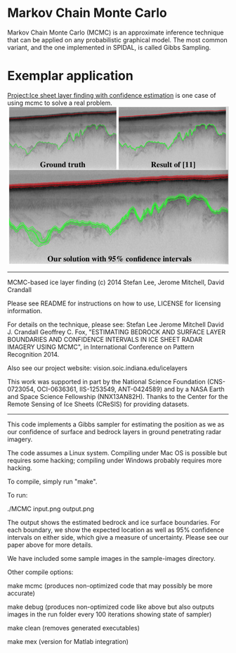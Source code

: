 # Markov Chain Monte Carlo
Markov Chain Monte Carlo (MCMC) is an approximate inference technique that can be applied on any probabilistic graphical model. The most common variant, and the one implemented in SPIDAL, is called Gibbs Sampling. 

# Exemplar application
[Project:Ice sheet layer finding with confidence estimation](http://vision.soic.indiana.edu/papers/icelayers2014icip.pdf) is one case of using mcmc to solve a real problem.
![Exemplar application](https://github.com/hpcanalytics/Hidden-Markov-Model/blob/master/resource/icelayers2014icip-thumb.png)  

***************************************************
MCMC-based ice layer finding
(c) 2014 Stefan Lee, Jerome Mitchell, David Crandall

Please see README for instructions on how to use,
LICENSE for licensing information.

For details on the technique, please see:
Stefan Lee Jerome Mitchell David J. Crandall Geoffrey C. Fox,
"ESTIMATING BEDROCK AND SURFACE LAYER BOUNDARIES AND CONFIDENCE
INTERVALS IN ICE SHEET RADAR IMAGERY USING MCMC", in International
Conference on Pattern Recognition 2014.

Also see our project website: vision.soic.indiana.edu/icelayers

This work was supported in part by the National Science Foundation (CNS-0723054,
OCI-0636361, IIS-1253549, ANT-0424589) and by a NASA Earth and Space Science
Fellowship (NNX13AN82H). Thanks to the Center for the Remote Sensing of
Ice Sheets (CReSIS) for providing datasets.
***************************************************


This code implements a Gibbs sampler for estimating the position as we
as our confidence of surface and bedrock layers in ground penetrating
radar imagery.

The code assumes a Linux system. Compiling under Mac OS is possible but
requires some hacking; compiling under Windows probably requires more hacking.

To compile, simply run "make".

To run:

./MCMC input.png output.png

The output shows the estimated bedrock and ice surface boundaries. For each
boundary, we show the expected location as well as 95% confidence intervals
on either side, which give a measure of uncertainty. Please see our paper above
for more details.

We have included some sample images in the sample-images directory.

Other compile options:

make mcmc (produces non-optimized code that may possibly be more accurate)

make debug (produces non-optimized code like above but also outputs images in the run folder every 100 iterations showing state of sampler)

make clean (removes generated executables)

make mex (version for Matlab integration)
